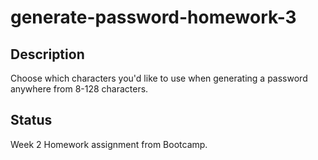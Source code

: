 # generate-password-homework-3

## Description
Choose which characters you'd like to use when generating a password anywhere from 8-128 characters.

## Status
Week 2 Homework assignment from Bootcamp.